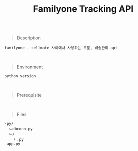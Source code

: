 <div align="center">
  
# Familyone Tracking API

</div>

<br>
<br>

> Description
```
familyone - sellmate 사이에서 사용하는 주문, 배송관리 api
```
<br>

> Environment
```
python version 
```
<br>

> Prerequisite

<br>

> Files
``` 
-py/
  ㄴdbconn.py
  ㄴ/
    ㄴ.py
-app.py
```
